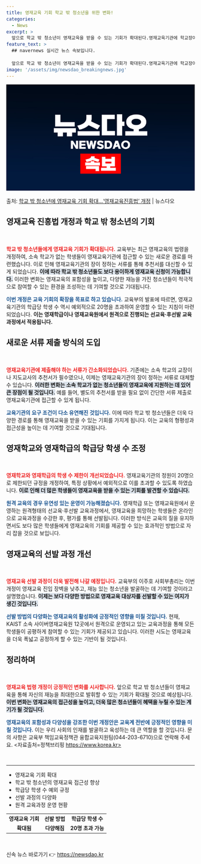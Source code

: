 ```yaml
---
title: 영재교육 기회 학교 밖 청소년을 위한 변화!
categories:
  - News
excerpt: >
  앞으로 학교 밖 청소년이 영재교육을 받을 수 있는 기회가 확대된다.영재교육기관에 학교장이나 지도교사 추천서를…
feature_text: >
  ## navernews 실시간 뉴스 속보입니다.

  앞으로 학교 밖 청소년이 영재교육을 받을 수 있는 기회가 확대된다.영재교육기관에 학교장이나 지도교사 추천서를…
image: '/assets/img/newsdao_breakingnews.jpg'
---
```


![뉴스다오 속보](/assets/img/newsdao_breakingnews.jpg)

<p>출처: <a href="https://newsdao.kr/2738" rel="dofollow">학교 밖 청소년에 영재교육 기회 확대…‘영재교육진흥법’ 개정</a> | 뉴스다오</p>

<h2 data-ke-size="size26">영재교육 진흥법 개정과 학교 밖 청소년의 기회</h2>

<p data-ke-size="size16">&nbsp;</p>

<b><span style="color: #ee2323;">학교 밖 청소년들에게 영재교육 기회가 확대됩니다.</span></b> 교육부는 최근 영재교육의 법령을 개정하여, 소속 학교가 없는 학생들이 영재교육기관에 접근할 수 있는 새로운 경로를 마련했습니다. 이로 인해 영재교육기관의 장이 정하는 서류를 통해 추천서를 대신할 수 있게 되었습니다. <b><span style="background-color: #21538527;">이에 따라 학교 밖 청소년들도 보다 용이하게 영재교육 신청이 가능합니다.</span></b> 이러한 변화는 영재교육의 포함성을 높이고, 다양한 재능을 가진 청소년들이 적극적으로 참여할 수 있는 환경을 조성하는 데 기여할 것으로 기대됩니다.

<b><span style="color: #1a5490;">이번 개정은 교육 기회의 확장을 목표로 하고 있습니다.</span></b> 교육부의 발표에 따르면, 영재교육기관의 학급당 학생 수 역시 예외적으로 20명을 초과하여 운영할 수 있는 지침이 마련되었습니다. <b>이는 영재학급이나 영재교육원에서 원격으로 진행되는 선교육·후선발 교육과정에서 적용됩니다.</b>

<h2 data-ke-size="size26">새로운 서류 제출 방식의 도입</h2>

<p data-ke-size="size16">&nbsp;</p>

<b><span style="color: #ee2323;">영재교육기관에 제출해야 하는 서류가 간소화되었습니다.</span></b> 기존에는 소속 학교의 교장이나 지도교사의 추천서가 필수였으나, 이제는 영재교육기관의 장이 정하는 서류로 대체할 수 있습니다. <b><span style="background-color: #21538527;">이러한 변화는 소속 학교가 없는 청소년들이 영재교육에 지원하는 데 있어 큰 장점이 될 것입니다.</span></b> 예를 들어, 별도의 추천서를 받을 필요 없이 간단한 서류 제출로 영재교육기관에 접근할 수 있게 됩니다.

<b><span style="color: #1a5490;">교육기관의 요구 조건이 다소 유연해진 것입니다.</span></b> 이에 따라 학교 밖 청소년들은 더욱 다양한 경로를 통해 영재교육을 받을 수 있는 기회를 가지게 됩니다. 이는 교육의 형평성과 접근성을 높이는 데 기여할 것으로 기대됩니다.

<h2 data-ke-size="size26">영재학교와 영재학급의 학급당 학생 수 조정</h2>

<p data-ke-size="size16">&nbsp;</p>

<b><span style="color: #ee2323;">영재학교와 영재학급의 학생 수 제한이 개선되었습니다.</span></b> 영재교육기관의 정원이 20명으로 제한되던 규정을 개정하여, 특정 상황에서 예외적으로 이를 초과할 수 있도록 하였습니다. <b><span style="background-color: #21538527;">이로 인해 더 많은 학생들이 영재교육을 받을 수 있는 기회를 발견할 수 있습니다.</span></b>

<b><span style="color: #1a5490;">원격 교육의 경우 유연성 있는 운영이 가능해졌습니다.</span></b> 영재학급 또는 영재교육원에서 운영하는 원격형태의 선교육·후선발 교육과정에서, 영재교육을 희망하는 학생들은 온라인으로 교육과정을 수강한 후, 평가를 통해 선발됩니다. 이러한 방식은 교육의 질을 유지하면서도 보다 많은 학생들에게 영재교육의 기회를 제공할 수 있는 효과적인 방법으로 자리 잡을 것으로 보입니다.

<h2 data-ke-size="size26">영재교육의 선발 과정 개선</h2>

<p data-ke-size="size16">&nbsp;</p>

<b><span style="color: #ee2323;">영재교육 선발 과정이 더욱 발전해 나갈 예정입니다.</span></b> 교육부의 이주호 사회부총리는 이번 개정이 영재교육 진입 장벽을 낮추고, 재능 있는 청소년을 발굴하는 데 기여할 것이라고 설명했습니다. <b><span style="background-color: #21538527;">이제는 보다 다양한 방법으로 영재교육 대상자를 선발할 수 있는 여지가 생긴 것입니다.</span></b>

<b><span style="color: #1a5490;">선발 방법의 다양화는 영재교육의 활성화에 긍정적인 영향을 미칠 것입니다.</span></b> 현재, KAIST 소속 사이버영재교육원 12곳에서 원격으로 운영되고 있는 교육과정을 통해 모든 학생들이 공평하게 참여할 수 있는 기회가 제공되고 있습니다. 이러한 시도는 영재교육을 더욱 폭넓고 공정하게 할 수 있는 기반이 될 것입니다.

<h2 data-ke-size="size26">정리하며</h2>

<p data-ke-size="size16">&nbsp;</p>

<b><span style="color: #ee2323;">영재교육 법령 개정이 긍정적인 변화를 시사합니다.</span></b> 앞으로 학교 밖 청소년들이 영재교육을 통해 자신의 재능을 최대한으로 발휘할 수 있는 기회가 확대될 것으로 예상됩니다. <b><span style="background-color: #21538527;">이번 변화는 영재교육의 접근성을 높이고, 더욱 많은 청소년들이 혜택을 누릴 수 있는 계기가 될 것입니다.</span></b>

<b><span style="color: #1a5490;">영재교육의 포함성과 다양성을 강조한 이번 개정안은 교육계 전반에 긍정적인 영향을 미칠 것입니다.</span></b> 이는 우리 사회의 인재를 발굴하고 육성하는 데 큰 역할을 할 것입니다. 문의 사항은 교육부 책임교육정책관 융합교육지원팀(044-203-6710)으로 연락해 주세요. <자료출처=정책브리핑 https://www.korea.kr>

<p data-ke-size="size16">&nbsp;</p>

<hr>

<ul>
<li>영재교육 기회 확대</li>
<li>학교 밖 청소년의 영재교육 접근성 향상</li>
<li>학급당 학생 수 예외 규정</li>
<li>선발 과정의 다양화</li>
<li>원격 교육과정 운영 현황</li>
</ul>

<table>
<tr>
<td style="text-align: center; height: 17px;"><b>영재교육 기회</b></td>
<td style="text-align: center; height: 17px;"><b>선발 방법</b></td>
<td style="text-align: center; height: 17px;"><b>학급당 학생 수</b></td>
</tr>
<tr>
<td style="text-align: center; height: 17px;"><b>확대됨</b></td>
<td style="text-align: center; height: 17px;"><b>다양해짐</b></td>
<td style="text-align: center; height: 17px;"><b>20명 초과 가능</b></td>
</tr>
</table>

<p data-ke-size="size16">&nbsp;</p> 

신속 뉴스 바로가기 👉 <a href="https://newsdao.kr" rel="dofollow">https://newsdao.kr</a>


